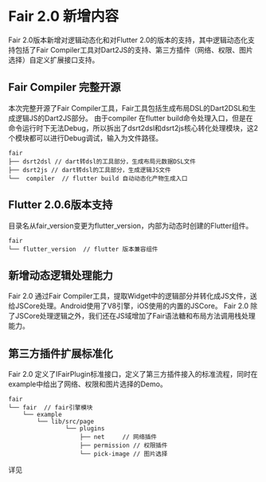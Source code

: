 # Fair 2.0 新增内容
Fair 2.0版本新增对逻辑动态化和对Flutter 2.0的版本的支持，其中逻辑动态化支持包括了Fair Compiler工具对Dart2JS的支持、第三方插件（网络、权限、图片选择）自定义扩展接口支持。

## Fair Compiler 完整开源
本次完整开源了Fair Compiler工具，Fair工具包括生成布局DSL的Dart2DSL和生成逻辑JS的Dart2JS部分。
由于compiler 在flutter build命令处理入口，但是在命令运行时下无法Debug，所以拆出了dsrt2dsl和dsrt2js核心转化处理模块，这2个模块都可以进行Debug调试，输入为文件路径。

```
fair
├── dsrt2dsl // dart转dsl的工具部分，生成布局元数据DSL文件
├── dsrt2js // dart转dsl的工具部分，生成逻辑JS文件
└──  compiler  // flutter build 自动动态化产物生成入口
```

## Flutter 2.0.6版本支持
目录名从fair_version变更为flutter_version，内部为动态时创建的Flutter组件。

```
fair
└── flutter_version  // flutter 版本兼容组件
```

## 新增动态逻辑处理能力
Fair 2.0 通过Fair Compiler工具，提取Widget中的逻辑部分并转化成JS文件，送给JSCore处理。Android使用了V8引擎，iOS使用的内置的JSCore。
Fair 2.0 除了JSCore处理逻辑之外，我们还在JS域增加了Fair语法糖和布局方法调用栈处理能力。

## 第三方插件扩展标准化
Fair 2.0 定义了IFairPlugin标准接口，定义了第三方插件接入的标准流程，同时在example中给出了网络、权限和图片选择的Demo。
```
fair
└── fair  // fair引擎模块
    └── example
        └── lib/src/page
                └── plugins 
                    ├── net     // 网络插件
                    ├── permission // 权限插件
                    └── pick-image // 图片选择
```
详见[](./sample_custom_plugin "郭斌勇的主页")